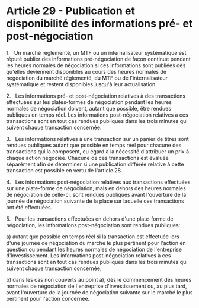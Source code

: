 # Article 29 - Publication et disponibilité des informations pré- et post-négociation


1.   Un marché réglementé, un MTF ou un internalisateur systématique est réputé publier des informations pré-négociation de façon continue pendant les heures normales de négociation si ces informations sont publiées dès qu'elles deviennent disponibles au cours des heures normales de négociation du marché réglementé, du MTF ou de l'internalisateur systématique et restent disponibles jusqu'à leur actualisation.

2.   Les informations pré- et post-négociation relatives à des transactions effectuées sur les plates-formes de négociation pendant les heures normales de négociation doivent, autant que possible, être rendues publiques en temps réel. Les informations post-négociation relatives à ces transactions sont en tout cas rendues publiques dans les trois minutes qui suivent chaque transaction concernée.

3.   Les informations relatives à une transaction sur un panier de titres sont rendues publiques autant que possible en temps réel pour chacune des transactions qui la composent, eu égard à la nécessité d'attribuer un prix à chaque action négociée. Chacune de ces transactions est évaluée séparément afin de déterminer si une publication différée relative à cette transaction est possible en vertu de l'article 28.

4.   Les informations post-négociation relatives aux transactions effectuées sur une plate-forme de négociation, mais en dehors des heures normales de négociation de celle-ci, sont rendues publiques avant l'ouverture de la journée de négociation suivante de la place sur laquelle ces transactions ont été effectuées.

5.   Pour les transactions effectuées en dehors d'une plate-forme de négociation, les informations post-négociation sont rendues publiques:

a) autant que possible en temps réel si la transaction est effectuée lors d'une journée de négociation du marché le plus pertinent pour l'action en question ou pendant les heures normales de négociation de l'entreprise d'investissement. Les informations post-négociation relatives à ces transactions sont en tout cas rendues publiques dans les trois minutes qui suivent chaque transaction concernée;

b) dans les cas non couverts au point a), dès le commencement des heures normales de négociation de l'entreprise d'investissement ou, au plus tard, avant l'ouverture de la journée de négociation suivante sur le marché le plus pertinent pour l'action concernée.
